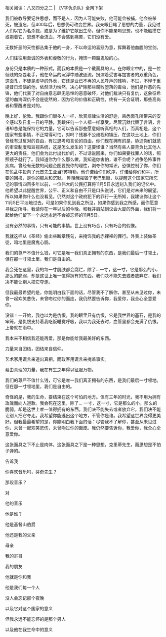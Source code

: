 相关阅读：八又四分之二 | 《V字仇杀队》全网下架

我们被教导要记住思想，而不是人，因为人可能失败，他可能会被捕，他会被杀死，被遗忘，但400年后，思想仍可改变世界。我亲眼目睹了思想的力量，我见过人们以它为名杀戮，或是为了维护它献出生命，但你不能亲吻思想，也不能触摸它或抱着它，思想不会流血，不会感到痛苦，它们没有爱。

无数奸恶的天性都丛集于他的一身，不以命运的喜怒为意，挥舞着他血腥的宝剑。

人们往往用至诚的外表和虔敬的行为，掩饰一颗魔鬼般的心。

身份只是本质的一种形式，而我的本质是一个戴面具的人。在你眼帘中的，是一位低贱的杂耍老手，他在命运的沉浮中随波逐流，扮演着受害与加害者的双重角色，这面孔，不徒是虚华的外表，它还是业已不再的人民呼声的残响，不过，不惮于重提昔日烦恼的他，依然活力怏然，决心铲除那些腐败堕落的毒虫，他们是作恶的先锋，他们代表了对自由意志肆无忌惮的恶意破坏，对他们裁决只有复仇，这象征希望的血海深仇不会是徒然的，因为它的价值和正确性，终有一天会证明，那些高尚者和警醒者是对的。

晚上好，伦敦。我跟你们很多人一样，欣赏规律生活的舒适，熟悉面孔所带来的安全感以及日复一日的平静，我跟任何一个人都一样享受。尽管沉默代替了言语，言语却总是能保持它的力量，它可以告诉那些愿意倾听真相的人们，而真相是，这个国家有些事情，不正常得可怕，对吗？残暴不公歧视和镇压，在这块土地上，你们曾经有过反对的自由，有过思考和言论的自由，你们现在拥有的是，胁迫你们就范的审查制度和监视系统，这是怎么发生的？这要怪谁？当然有些人要背负比其他人更大的责任，他们会为此付出代价的，不过话说回来，你们如果要找罪人的话，照照镜子就行了。我知道你为什么那么做，我知道你害怕，谁不会呢？战争恐怖事件疾病，曾经有无数的问题企图要毁你的理性，剥夺你的常识，恐惧控制了你，你们在慌乱中投向了元首先生亚当?苏特勒，他许诺给你们秩序，许诺给你们和平，所要的回报，是你的服从和沉默。 昨晚我摧毁了老巴里街，以提醒这个国家它所忘记的事情四百多年以前，一位伟大的公民打算将11月5日永远刻入我们的记忆中。他希望以此提醒世界，公平、正义和自由不只是口头说说，它们是对未来的展望。所以如果你什么也没看见，仍然对这个政府犯下的罪行一无所知，我建议你让这个 11月5日平淡地过去。可是如果你见到我之所见，如果你感到我之所感，而你愿意寻我之所寻，我请你在一年以后的今晚，和我并肩站到议会大厦的外面，我们将一起给他们留下一个永远永远不会被忘怀的11月5日。

没有必然的事情，只有可能的事情。世上没有巧合，只有巧合的假像。

我就这样从《圣经》偷出些断章残句，来掩饰我的赤裸裸的罪行。外表上装做圣徒，暗地里是魔鬼心肠。

我们的尊严不值什么钱，可它是唯一我们真正拥有的东西，是我们最后一寸领土，但在那一寸领土里，我们是自由的。

我会死在这里，我的每一寸肌肤都会腐烂，除了…一寸，这一寸，它是那么的小，那么的脆弱，却是这世上唯一值得拥有的东西，我们决不能失去或者放弃它，我们决不能让别人把它夺走。

但我最最希望的是，你能明白我下面的话，尽管我不了解你，甚至从未见过你，未曾一起欢笑悲伤，未曾吻过你的面庞，我仍然要告诉你，我爱你，我全心全意爱你。

没错！一开始，我也以为是仇恨，我的眼里只有仇恨，它是我世界的基石，是我的牢笼，是仇恨支持着我吃饭睡觉呼吸，我以为我死去时，血管里都会充满了仇恨。 上帝就在雨中。

我本来不相信我还能再爱，那是你能给我最美好的东西。

力量来自团结，团结来自信仰。

艺术家用谎言来道出真相，而政客用谎言来掩盖事实。

藉由真理的力量，我在有生之年得以征服万物。

我们的尊严不值什么钱，可它是唯一我们真正拥有的东西，是我们最后一寸领地。但在那一寸领地里，我们是自由的。

奇怪的是，我的生命，要结束在这个可怕的地方。但有三年的时光，我不用为拥有玫瑰而向人道歉。我会死在这里，除了&#8230; 一寸，这一寸，它是那么的小，那么的脆弱，却是这世上唯一值得拥有的东西。我们决不能失去或者放弃它，我们决不能让别人把它夺走。我希望你能逃出这个地方，不管你是谁。我希望这世界变得更美好。但我最最希望的是，你能明白我下面的话：尽管我不了解你，甚至从未见过你，未曾一起欢笑悲伤，未曾吻过你的面庞。我仍然要告诉你，我爱你，我全心全意爱你。

这张面具之下不止是肉体，这张面具之下是一种思想，克里蒂先生，而思想是不怕子弹的。

告诉我

你喜欢音乐吗，芬奇先生？

那段音乐？

对

他的音乐

他是谁？

他是基督山伯爵

他还是我的父亲

母亲

我的哥哥

我的朋友

他就是你和我

他是我们每一个人

没人会忘记那个夜晚

以及它对这个国家的意义

但我永远不能忘怀的是那个男人

以及他在我生命中的意义



